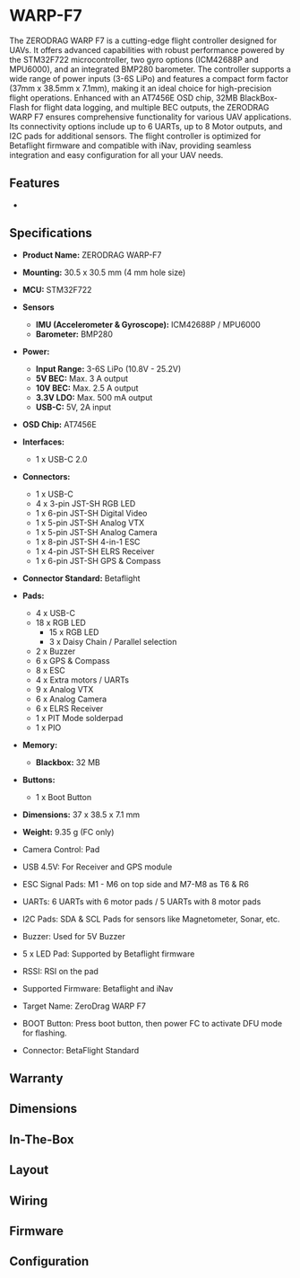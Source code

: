 
# WARP-F7

The ZERODRAG WARP F7 is a cutting-edge flight controller designed for UAVs. It offers advanced
capabilities with robust performance powered by the STM32F722 microcontroller, two gyro options
(ICM42688P and MPU6000), and an integrated BMP280 barometer. The controller supports a wide
range of power inputs (3-6S LiPo) and features a compact form factor (37mm x 38.5mm x 7.1mm),
making it an ideal choice for high-precision flight operations.
Enhanced with an AT7456E OSD chip, 32MB BlackBox-Flash for flight data logging, and multiple BEC
outputs, the ZERODRAG WARP F7 ensures comprehensive functionality for various UAV applications.
Its connectivity options include up to 6 UARTs, up to 8 Motor outputs, and I2C pads for additional
sensors. The flight controller is optimized for Betaflight firmware and compatible with iNav,
providing seamless integration and easy configuration for all your UAV needs.

## Features

- 

## Specifications

- **Product Name:** ZERODRAG WARP-F7
- **Mounting:** 30.5 x 30.5 mm (4 mm hole size)
- **MCU:** STM32F722
- **Sensors**
    - **IMU (Accelerometer & Gyroscope):** ICM42688P / MPU6000
    - **Barometer:** BMP280
- **Power:**
    - **Input Range:** 3-6S LiPo (10.8V - 25.2V)
    - **5V BEC:** Max. 3 A output
    - **10V BEC:** Max. 2.5 A output
    - **3.3V LDO:** Max. 500 mA output
    - **USB-C:** 5V, 2A input
- **OSD Chip:** AT7456E

- **Interfaces:**
    - 1 x USB-C 2.0

- **Connectors:**
    - 1 x USB-C
    - 4 x 3-pin JST-SH RGB LED
    - 1 x 6-pin JST-SH Digital Video
    - 1 x 5-pin JST-SH Analog VTX
    - 1 x 5-pin JST-SH Analog Camera
    - 1 x 8-pin JST-SH 4-in-1 ESC
    - 1 x 4-pin JST-SH ELRS Receiver
    - 1 x 6-pin JST-SH GPS & Compass
- **Connector Standard:** Betaflight
- **Pads:**
    - 4 x USB-C
    - 18 x RGB LED
        - 15 x RGB LED
        - 3 x Daisy Chain / Parallel selection
    - 2 x Buzzer
    - 6 x GPS & Compass
    - 8 x ESC
    - 4 x Extra motors / UARTs
    - 9 x Analog VTX
    - 6 x Analog Camera
    - 6 x ELRS Receiver
    - 1 x PIT Mode solderpad
    - 1 x PIO

- **Memory:**
    - **Blackbox:** 32 MB

- **Buttons:**
    - 1 x Boot Button

- **Dimensions:** 37 x 38.5 x 7.1 mm
- **Weight:** 9.35 g (FC only)

- Camera Control: Pad
- USB 4.5V: For Receiver and GPS module
- ESC Signal Pads: M1 - M6 on top side and M7-M8 as T6 & R6
- UARTs: 6 UARTs with 6 motor pads / 5 UARTs with 8 motor pads
- I2C Pads: SDA & SCL Pads for sensors like Magnetometer, Sonar, etc.
- Buzzer: Used for 5V Buzzer
- 5 x LED Pad: Supported by Betaflight firmware
- RSSI: RSI on the pad
- Supported Firmware: Betaflight and iNav
- Target Name: ZeroDrag WARP F7
- BOOT Button: Press boot button, then power FC to activate DFU mode for flashing.
- Connector: BetaFlight Standard

## Warranty

## Dimensions

## In-The-Box

## Layout

## Wiring

## Firmware

## Configuration